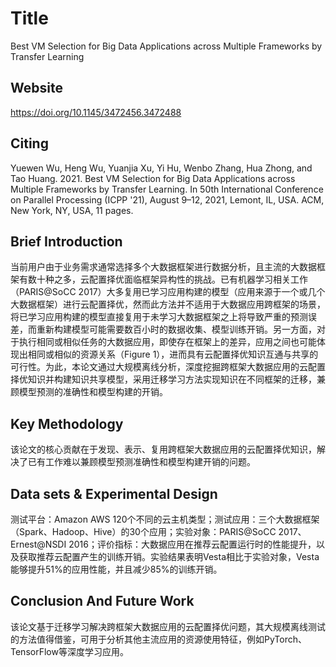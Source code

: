 # Title

<!-- 此部分是论文标题及其引用格式，建议使用latex格式 -->
Best VM Selection for Big Data Applications across Multiple Frameworks by Transfer Learning

## Website

https://doi.org/10.1145/3472456.3472488

## Citing

Yuewen Wu, Heng Wu, Yuanjia Xu, Yi Hu, Wenbo Zhang, Hua Zhong, and Tao Huang. 2021. Best VM Selection for Big Data Applications across Multiple Frameworks by Transfer Learning. In 50th International Conference on Parallel Processing (ICPP '21), August 9–12, 2021, Lemont, IL, USA. ACM, New York, NY, USA, 11 pages.

## Brief Introduction

<!-- 通过三五句话描述这篇文章，包括 1. 论文的应用场景；2. 论文克服已有方法的局限性；3. 论文主要的技术手段； 4. 论文的预期结果 -->
当前用户由于业务需求通常选择多个大数据框架进行数据分析，且主流的大数据框架有数十种之多，云配置择优面临框架异构性的挑战。已有机器学习相关工作（PARIS@SoCC 2017）大多复用已学习应用构建的模型（应用来源于一个或几个大数据框架）进行云配置择优，然而此方法并不适用于大数据应用跨框架的场景，将已学习应用构建的模型直接复用于未学习大数据框架之上将导致严重的预测误差，而重新构建模型可能需要数百小时的数据收集、模型训练开销。另一方面，对于执行相同或相似任务的大数据应用，即使存在框架上的差异，应用之间也可能体现出相同或相似的资源关系（Figure 1），进而具有云配置择优知识互通与共享的可行性。为此，本论文通过大规模离线分析，深度挖掘跨框架大数据应用的云配置择优知识并构建知识共享模型，采用迁移学习方法实现知识在不同框架的迁移，兼顾模型预测的准确性和模型构建的开销。

## Key Methodology

<!-- 分点写，论述论文中主要技术手段的实施过程 -->
该论文的核心贡献在于发现、表示、复用跨框架大数据应用的云配置择优知识，解决了已有工作难以兼顾模型预测准确性和模型构建开销的问题。


## Data sets & Experimental Design

<!-- 撰写实验环境的设置，实验的对象，实验的比较方面，以及实验的结果（不要列举数据，要概括谈） -->
测试平台：Amazon AWS 120个不同的云主机类型；测试应用：三个大数据框架（Spark、Hadoop、Hive）的30个应用；实验对象：PARIS@SoCC 2017、Ernest@NSDI 2016；评价指标：大数据应用在推荐云配置运行时的性能提升，以及获取推荐云配置产生的训练开销。实验结果表明Vesta相比于实验对象，Vesta能够提升51%的应用性能，并且减少85%的训练开销。


## Conclusion And Future Work

<!-- 作者或者阅读者对本文工作的总结，以及未来可能的改进方向 -->
该论文基于迁移学习解决跨框架大数据应用的云配置择优问题，其大规模离线测试的方法值得借鉴，可用于分析其他主流应用的资源使用特征，例如PyTorch、TensorFlow等深度学习应用。
